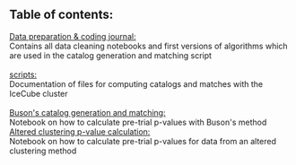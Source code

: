 ## Table of contents:
<ins> Data preparation & coding journal: </ins> <br />
Contains all data cleaning notebooks and first versions of algorithms which are used in the catalog generation and matching script
<br /> <br />
<ins>scripts: </ins> <br />
Documentation of files for computing catalogs and matches with the IceCube cluster
<br /> <br />
<ins>Buson's catalog generation and matching: </ins> <br />
Notebook on how to calculate pre-trial p-values with Buson's method
<ins>Altered clustering p-value calculation: </ins> <br />
Notebook on how to calculate pre-trial p-values for data from an altered clustering method
